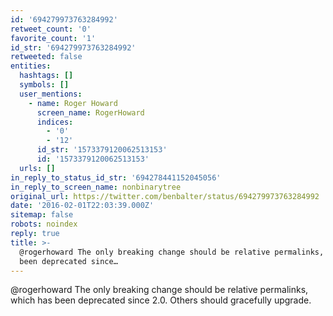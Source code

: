 ```yaml
---
id: '694279973763284992'
retweet_count: '0'
favorite_count: '1'
id_str: '694279973763284992'
retweeted: false
entities:
  hashtags: []
  symbols: []
  user_mentions:
    - name: Roger Howard
      screen_name: RogerHoward
      indices:
        - '0'
        - '12'
      id_str: '1573379120062513153'
      id: '1573379120062513153'
  urls: []
in_reply_to_status_id_str: '694278441152045056'
in_reply_to_screen_name: nonbinarytree
original_url: https://twitter.com/benbalter/status/694279973763284992
date: '2016-02-01T22:03:39.000Z'
sitemap: false
robots: noindex
reply: true
title: >-
  @rogerhoward The only breaking change should be relative permalinks, which has
  been deprecated since…
---
```


@rogerhoward The only breaking change should be relative permalinks, which has been deprecated since 2.0. Others should gracefully upgrade.
